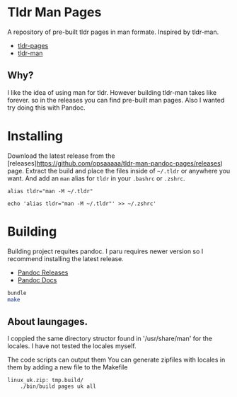 # Tldr Man Pages

A repository of pre-built tldr pages in man formate.
Inspired by tldr-man.
- [tldr-pages](https://github.com/tldr-pages/tldr)
- [tldr-man](https://github.com/joelekstrom/tldr-man)

## Why?

I like the idea of using man for tldr. 
However building tldr-man takes like forever.
so in the releases you can find pre-built man pages.
Also I wanted try doing this with Pandoc.


# Installing

Download the latest release from the
[releases]https://github.com/opsaaaaa/tldr-man-pandoc-pages/releases)
page.
Extract the build and place the files inside of `~/.tldr` or anywhere you want.
And add an `man` alias for `tldr` in your `.bashrc` or `.zshrc`.
```
alias tldr="man -M ~/.tldr"
```
```
echo 'alias tldr="man -M ~/.tldr"' >> ~/.zshrc' 
```



# Building

Building project requites pandoc.
I paru requires newer version so I recommend installing the latest release.

- [Pandoc Releases](https://github.com/jgm/pandoc/releases)
- [Pandoc Docs](https://pandoc.org/getting-started.html)


```bash
bundle
make
```


## About laungages.

I coppied the same directory structor found in '/usr/share/man' for the locales.
I have not tested the locales myself.


The code scripts can output them
You can generate zipfiles with locales in them by adding a new file to the Makefile
```
linux_uk.zip: tmp.build/
	./bin/build pages uk all

```



